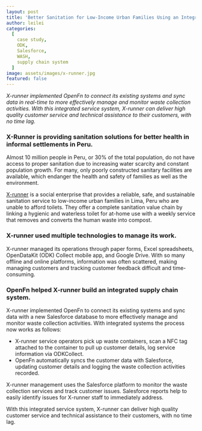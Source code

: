 ```yaml
---
layout: post
title: 'Better Sanitation for Low-Income Urban Families Using an Integrated Supply Chain System'
author: leilei
categories:
  [
    case study,
    ODK,
    Salesforce,
    WASH,
    supply chain system
  ]
image: assets/images/x-runner.jpg
featured: false
---
```


_X-runner implemented OpenFn to connect its existing systems and sync data in real-time to more effectively manage and monitor waste collection activities. With this integrated service system, X-runner can deliver high quality customer service and technical assistance to their customers, with no time lag._

### X-Runner is providing sanitation solutions for better health in informal settlements in Peru.

Almost 10 million people in Peru, or 30% of the total population, do not have access to proper sanitation due to increasing water scarcity and constant population growth. For many, only poorly constructed sanitary facilities are available, which endanger the health and safety of families as well as the environment. 

[X-runner](http://xrunner-venture.org/) is a social enterprise that provides a reliable, safe, and sustainable sanitation service to low-income urban families in Lima, Peru who are unable to afford toilets. They offer a complete sanitation value chain by linking a hygienic and waterless toilet for at-home use with a weekly service that removes and converts the human waste into compost.

### X-runner used multiple technologies to manage its work.

X-runner managed its operations through paper forms, Excel spreadsheets, OpenDataKit (ODK) Collect mobile app, and Google Drive. With so many offline and online platforms, information was often scattered, making managing customers and tracking customer feedback difficult and time-consuming. 

### OpenFn helped X-runner build an integrated supply chain system. 

X-runner implemented OpenFn to connect its existing systems and sync data with a new Salesforce database to more effectively manage and monitor waste collection activities. With integrated systems the process now works as follows: 
- X-runner service operators pick up waste containers, scan a NFC tag attached to the container to pull up customer details, log service information via ODKCollect.
- OpenFn automatically syncs the customer data with Salesforce, updating customer details and logging the waste collection activities recorded.

X-runner management uses the Salesforce platform to monitor the waste collection services and track customer issues. Salesforce  reports help to easily identify issues for X-runner staff to immediately address.

With this integrated service system, X-runner can deliver high quality customer service and technical assistance to their customers, with no time lag. 
